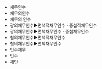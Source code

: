 - 채무인수
- 채무의인수
- 채무의 인수
- 광의채무인수▶️면책적채무인수ㆍ중첩적채무인수
- 광의채무인수▶️면책채무인수ㆍ중첩채무인수
- 협의채무인수▶️면책적채무인수
- 협의채무인수▶️면책채무인수
- 인수채무
- 인수
- 채인
